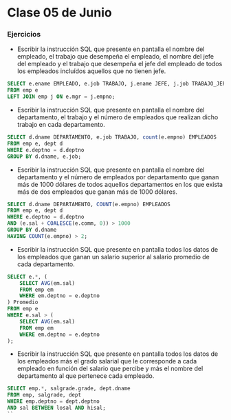 # Clase 05 de Junio

### Ejercicios 

- Escribir la instrucción SQL que presente en pantalla el nombre del empleado, el trabajo que desempeña el empleado, el nombre del jefe del empleado y el trabajo que desempeña el jefe del empleado de todos los empleados incluídos aquellos que no tienen jefe.

```sql
SELECT e.ename EMPLEADO, e.job TRABAJO, j.ename JEFE, j.job TRABAJO_JEFE
FROM emp e 
LEFT JOIN emp j ON e.mgr = j.empno;
```

- Escribir la instrucción SQL que presente en pantalla el nombre del departamento, el trabajo y el número de empleados que realizan dicho trabajo en cada departamento.

```sql
SELECT d.dname DEPARTAMENTO, e.job TRABAJO, count(e.empno) EMPLEADOS
FROM emp e, dept d
WHERE e.deptno = d.deptno
GROUP BY d.dname, e.job;
```

- Escribir la instrucción SQL que presente en pantalla el nombre del departamento y el número de empleados por departamento que ganan más de 1000 dólares de todos aquellos departamentos en los que exista más de dos empleados que ganan más de 1000 dólares.

```sql
SELECT d.dname DEPARTAMENTO, COUNT(e.empno) EMPLEADOS
FROM emp e, dept d
WHERE e.deptno = d.deptno
AND (e.sal + COALESCE(e.comm, 0)) > 1000
GROUP BY d.dname
HAVING COUNT(e.empno) > 2;
```

- Escribir la instrucción SQL que presente en pantalla todos los datos de los empleados que ganan un salario superior al salario promedio de cada departamento.

```sql
SELECT e.*, (
    SELECT AVG(em.sal)
    FROM emp em
    WHERE em.deptno = e.deptno
) Promedio
FROM emp e 
WHERE e.sal > (
    SELECT AVG(em.sal)
    FROM emp em
    WHERE em.deptno = e.deptno
);
```

- Escribir la instrucción SQL que presente en pantalla todos los datos de los empleados más el grado salarial que le corresponde a cada empleado en función del salario que percibe y más el nombre del departamento al que pertenece cada empleado.

```sql
SELECT emp.*, salgrade.grade, dept.dname
FROM emp, salgrade, dept
WHERE emp.deptno = dept.deptno
AND sal BETWEEN losal AND hisal;
``